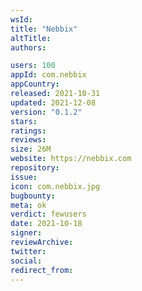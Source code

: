 ```yaml
---
wsId: 
title: "Nebbix"
altTitle: 
authors:

users: 100
appId: com.nebbix
appCountry: 
released: 2021-10-31
updated: 2021-12-08
version: "0.1.2"
stars: 
ratings: 
reviews: 
size: 26M
website: https://nebbix.com
repository: 
issue: 
icon: com.nebbix.jpg
bugbounty: 
meta: ok
verdict: fewusers
date: 2021-10-18
signer: 
reviewArchive:
twitter: 
social:
redirect_from:
---
```


